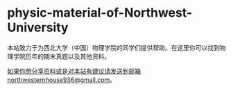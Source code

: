 # physic-material-of-Northwest-University
本站致力于为西北大学（中国）物理学院的同学们提供帮助。在这里你可以找到物理学院历年的期末真题以及其他资料。

如果你想分享资料或是对本站有建议请发送到邮箱northwesternhouse936@gmail.com。

